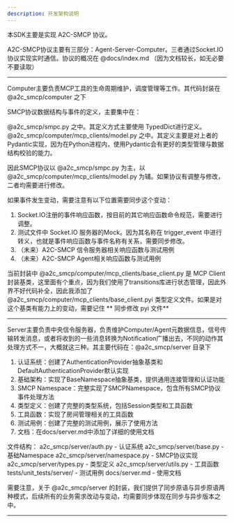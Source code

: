 ```yaml
---
description: 开发架构说明
---
```


本SDK主要是实现 A2C-SMCP 协议。

A2C-SMCP协议主要有三部分：Agent-Server-Computer。三者通过Socket.IO协议实现实时通信。协议的概况在 @docs/index.md （因为文档较长，如无必要不要读取）

---

Computer主要负责MCP工具的生命周期维护，调度管理等工作。其代码封装在 @a2c_smcp/computer 之下

SMCP协议数据结构与事件的定义，主要集中在：

@a2c_smcp/smpc.py 之中。其定义方式主要使用 TypedDict进行定义。
@a2c_smcp/computer/mcp_clients/model.py 之中。其定义主要是对上者的Pydantic实现，因为在Python进程内，使用Pydantic会有更好的类型管理与数据结构校验的能力。

因此SMCP协议以 @a2c_smcp/smpc.py 为主，以 @a2c_smcp/computer/mcp_clients/model.py 为辅。如果协议有调整与修改，二者均需要进行修改。

如果事件发生变动，需要注意有以下位置需要同步这个变动：

1. Socket.IO注册的事件响应函数，按目前的其它响应函数命令规范，需要进行调整。
2. 测试文件中 Socket.IO 服务器的Mock。因为其名称在 trigger_event 中进行转义，也就是事件响应函数与事件名称有关系，需要同步修改。
3. （未来）A2C-SMCP 信令服务器相关响应函数与测试用例
4. （未来）A2C-SMCP Agent相关响应函数与测试用例

当前封装中 @a2c_smcp/computer/mcp_clients/base_client.py 是 MCP Client封装基类，这里面有个重点，因为我们使用了transitions库进行状态管理，因此外界不好代码补全，因此我添加了 @a2c_smcp/computer/mcp_clients/base_client.pyi 类型定义文件。如果是对这个基类有能力上的变动，需要记住 ** 同步修改 pyi 文件**

---

Server主要负责中央信令服务器，负责维护Computer/Agent元数据信息，信号传输转发消息，或者将收到的一些消息转换为Notification广播出去，不同的动作其处理方式不一，大概就这三种。其主要代码在：@a2c_smcp/server 目录下

1. 认证系统：创建了AuthenticationProvider抽象基类和DefaultAuthenticationProvider默认实现
2. 基础架构：实现了BaseNamespace抽象基类，提供通用连接管理和认证功能
3. SMCP Namespace：完整实现了SMCPNamespace，包含所有SMCP协议事件处理方法
4. 类型定义：创建了完整的类型系统，包括Session类型和工具函数
5. 工具函数：实现了房间管理相关的工具函数
6. 测试用例：创建了完整的测试用例，展示了使用方法
7. 文档：在docs/server.md中添加了详细的使用文档

文件结构：
a2c_smcp/server/auth.py - 认证系统
a2c_smcp/server/base.py - 基础Namespace
a2c_smcp/server/namespace.py - SMCP协议实现
a2c_smcp/server/types.py - 类型定义
a2c_smcp/server/utils.py - 工具函数
tests/unit_tests/server/ - 测试用例
docs/server.md - 使用文档

需要注意，关于 @a2c_smcp/server 的封装，我们提供了同步原语与异步原语两种模式，后续所有的业务需求改动与变动，均需要同步体现在同步与异步版本之中。

---